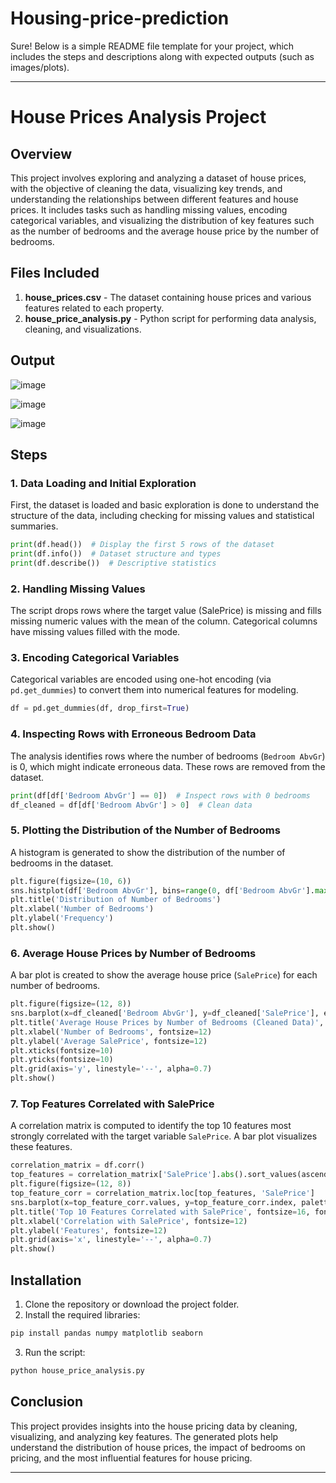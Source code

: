 # Housing-price-prediction

Sure! Below is a simple README file template for your project, which includes the steps and descriptions along with expected outputs (such as images/plots).

---

# House Prices Analysis Project

## Overview

This project involves exploring and analyzing a dataset of house prices, with the objective of cleaning the data, visualizing key trends, and understanding the relationships between different features and house prices. It includes tasks such as handling missing values, encoding categorical variables, and visualizing the distribution of key features such as the number of bedrooms and the average house price by the number of bedrooms.

## Files Included

1. **house_prices.csv** - The dataset containing house prices and various features related to each property.
2. **house_price_analysis.py** - Python script for performing data analysis, cleaning, and visualizations.

## Output
![image](https://github.com/user-attachments/assets/52194586-08cf-4a0b-9e1b-7bd025c2752d)

![image](https://github.com/user-attachments/assets/2aa33747-9a89-4f65-9b83-b76c6d7f679e)

![image](https://github.com/user-attachments/assets/96442474-4f07-4870-8793-9c97064a4e53)


## Steps 

### 1. Data Loading and Initial Exploration

First, the dataset is loaded and basic exploration is done to understand the structure of the data, including checking for missing values and statistical summaries.


```python
print(df.head())  # Display the first 5 rows of the dataset
print(df.info())  # Dataset structure and types
print(df.describe())  # Descriptive statistics
```

### 2. Handling Missing Values

The script drops rows where the target value (SalePrice) is missing and fills missing numeric values with the mean of the column. Categorical columns have missing values filled with the mode.

### 3. Encoding Categorical Variables

Categorical variables are encoded using one-hot encoding (via `pd.get_dummies`) to convert them into numerical features for modeling.

```python
df = pd.get_dummies(df, drop_first=True)
```

### 4. Inspecting Rows with Erroneous Bedroom Data

The analysis identifies rows where the number of bedrooms (`Bedroom AbvGr`) is 0, which might indicate erroneous data. These rows are removed from the dataset.


```python
print(df[df['Bedroom AbvGr'] == 0])  # Inspect rows with 0 bedrooms
df_cleaned = df[df['Bedroom AbvGr'] > 0]  # Clean data
```

### 5. Plotting the Distribution of the Number of Bedrooms

A histogram is generated to show the distribution of the number of bedrooms in the dataset.

```python
plt.figure(figsize=(10, 6))
sns.histplot(df['Bedroom AbvGr'], bins=range(0, df['Bedroom AbvGr'].max() + 1), kde=False)
plt.title('Distribution of Number of Bedrooms')
plt.xlabel('Number of Bedrooms')
plt.ylabel('Frequency')
plt.show()
```

### 6. Average House Prices by Number of Bedrooms

A bar plot is created to show the average house price (`SalePrice`) for each number of bedrooms.


```python
plt.figure(figsize=(12, 8))
sns.barplot(x=df_cleaned['Bedroom AbvGr'], y=df_cleaned['SalePrice'], estimator=np.mean, palette='viridis')
plt.title('Average House Prices by Number of Bedrooms (Cleaned Data)', fontsize=16, fontweight='bold')
plt.xlabel('Number of Bedrooms', fontsize=12)
plt.ylabel('Average SalePrice', fontsize=12)
plt.xticks(fontsize=10)
plt.yticks(fontsize=10)
plt.grid(axis='y', linestyle='--', alpha=0.7)
plt.show()
```


### 7. Top Features Correlated with SalePrice

A correlation matrix is computed to identify the top 10 features most strongly correlated with the target variable `SalePrice`. A bar plot visualizes these features.


```python
correlation_matrix = df.corr()
top_features = correlation_matrix['SalePrice'].abs().sort_values(ascending=False).index[1:11]
plt.figure(figsize=(12, 8))
top_feature_corr = correlation_matrix.loc[top_features, 'SalePrice']
sns.barplot(x=top_feature_corr.values, y=top_feature_corr.index, palette='viridis')
plt.title('Top 10 Features Correlated with SalePrice', fontsize=16, fontweight='bold')
plt.xlabel('Correlation with SalePrice', fontsize=12)
plt.ylabel('Features', fontsize=12)
plt.grid(axis='x', linestyle='--', alpha=0.7)
plt.show()
```

## Installation

1. Clone the repository or download the project folder.
2. Install the required libraries:

```bash
pip install pandas numpy matplotlib seaborn
```

3. Run the script:

```bash
python house_price_analysis.py
```

## Conclusion

This project provides insights into the house pricing data by cleaning, visualizing, and analyzing key features. The generated plots help understand the distribution of house prices, the impact of bedrooms on pricing, and the most influential features for house pricing.

--- 


